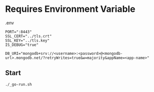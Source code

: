 # Requires Environment Variable
.env
```
PORT=":8443"
SSL_CERT="../tls.crt"
SSL_KEY="../tls.key"
IS_DEBUG="true"

DB_URI="mongodb+srv://<username>:<password>@<mongodb-url>.mongodb.net/?retryWrites=true&w=majority&appName=<app-name>"
```

## Start
```
./_go-run.sh
```